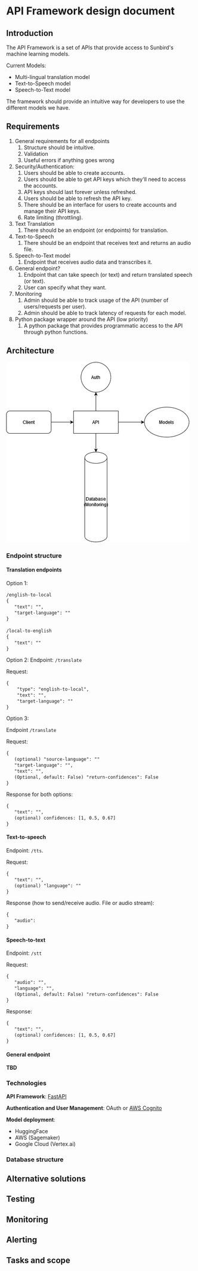 # API Framework design document

## Introduction
The API Framework is a set of APIs that provide access to Sunbird's machine learning models.

Current Models:
- Multi-lingual translation model
- Text-to-Speech model
- Speech-to-Text model

The framework should provide an intuitive way for developers to use the different models we have.

## Requirements
1. General requirements for all endpoints
   1. Structure should be intuitive.
   2. Validation
   3. Useful errors if anything goes wrong
2. Security/Authentication: 
   1. Users should be able to create accounts.
   2. Users should be able to get API keys which they'll need to access the accounts.
   3. API keys should last forever unless refreshed.
   4. Users should be able to refresh the API key.
   5. There should be an interface for users to create accounts and manage their API keys.
   6. Rate limiting (throttling).
3. Text Translation
   1. There should be an endpoint (or endpoints) for translation.
4. Text-to-Speech
   1. There should be an endpoint that receives text and returns an audio file. 
5. Speech-to-Text model
   1. Endpoint that receives audio data and transcribes it.
6. General endpoint?
   1. Endpoint that can take speech (or text) and return translated speech (or text).
   2. User can specify what they want.
7. Monitoring
   1. Admin should be able to track usage of the API (number of users/requests per user).
   2. Admin should be able to track latency of requests for each model.
8. Python package wrapper around the API (low priority)
   1. A python package that provides programmatic access to the API through python functions.

## Architecture
![architecture image](./images/API-framework-arch.png)
### Endpoint structure

#### Translation endpoints
Option 1:
```
/english-to-local
{
   "text": "",
   "target-language": ""
}

/local-to-english
{
   "text": ""
}
```

Option 2:
Endpoint: `/translate`

Request:
```
{
    "type": "english-to-local",
    "text": "",
    "target-language": ""
}
```

Option 3:

Endpoint `/translate`

Request:
```
{
   (optional) "source-language": ""
   "target-language": "",
   "text": "",
   (Optional, default: False) "return-confidences": False
}
```

Response for both options:
```
{
   "text": "",
   (optional) confidences: [1, 0.5, 0.67]
}
```

#### Text-to-speech
Endpoint: `/tts`.

Request:
```
{
   "text": "",
   (optional) "language": ""
}
```

Response (how to send/receive audio. File or audio stream):
```
{
   "audio": 
}
```

#### Speech-to-text
Endpoint: `/stt`

Request:
```
{
   "audio": "",
   "language": "",
   (Optional, default: False) "return-confidences": False
}
```

Response:
```
{
   "text": "",
   (optional) confidences: [1, 0.5, 0.67]
}
```

#### General endpoint
**TBD**


### Technologies
**API Framework**: [FastAPI](https://fastapi.tiangolo.com/)

**Authentication and User Management**: OAuth or  [AWS Cognito]()

**Model deployment**:
- HuggingFace
- AWS (Sagemaker)
- Google Cloud (Vertex.ai)


### Database structure


## Alternative solutions

## Testing

## Monitoring

## Alerting

## Tasks and scope
